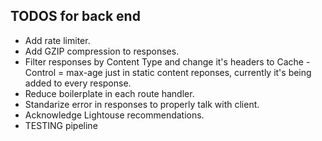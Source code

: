 ## TODOS for back end

- Add rate limiter.
- Add GZIP compression to responses.
- Filter responses by Content Type and change it's headers to Cache - Control = max-age just in static content reponses, currently it's being added to every response.
- Reduce boilerplate in each route handler.
- Standarize error in responses to properly talk with client.
- Acknowledge Lightouse recommendations.
- TESTING pipeline
